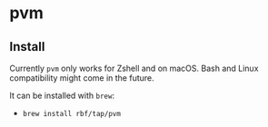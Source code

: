 # pvm

## Install

Currently `pvm` only works for Zshell and on macOS. Bash and Linux compatibility
might come in the future.

It can be installed with `brew`:

  - `brew install rbf/tap/pvm`
